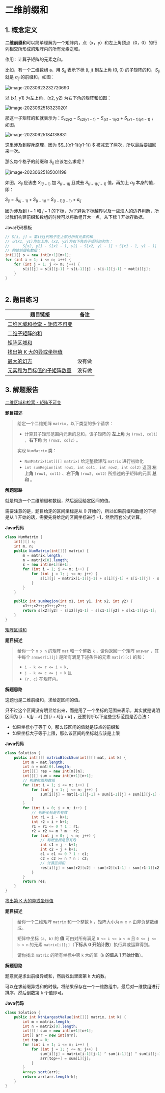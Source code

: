 # 二维前缀和

## 1. 概念定义

**二维前缀和**可以简单理解为一个矩阵内，点（x，y）和左上角顶点（0，0）的行列相交所形成的矩阵内的所有元素之和。 

作用：计算子矩阵的元素之和。

比如，有一个二维数组 a，用 $S_{ij}$ 表示下标 (i, j) 到左上角 (0, 0) 的子矩阵的和，$S_{ij}$ 就是 $a_{ij}$ 的前缀和，如图：

![image-20230623232720690](https://gitee.com/LowProfile666/image-bed/raw/master/img/image-20230623232720690.png)

以 (x1, y1) 为左上角，(x2, y2) 为右下角的矩阵和如图：

![image-20230625183230201](https://gitee.com/LowProfile666/image-bed/raw/master/img/image-20230625183230201.png)

那这一子矩阵的和就表示为：$S_{x2y2}-S_{x2(y1-1)}-S_{(x1-1)y2}+S_{(x1-1)(y1-1)}$ ，如图，

![image-20230625184138831](https://gitee.com/LowProfile666/image-bed/raw/master/img/image-20230625184138831.png)

这里涉及到容斥原理，因为 $S_{(x1-1)(y1-1)} $ 被减去了两次，所以最后要加回来一次。

那么每个格子的前缀和 $S_{ij}$ 应该怎么求呢？

![image-20230625185001198](https://gitee.com/LowProfile666/image-bed/raw/master/img/image-20230625185001198.png)

如图，$S_{ij}$ 应该由 $S_{i(j-1)}$ 加 $S_{(i-1)j}$ 且减去 $S_{(i-1)(j-1)}$ 值，再加上 $a_{ij}$ 本身的值，即：

$S_{ij}=S_{i(j-1)}+S_{(i-1)j}-S_{(i-1)(j-1)}+a_{ij}$ 

因为涉及到 $i-1$ 和 $j-1$ 的下标，为了避免下标越界以及一些烦人的边界判断，所以我们构建前缀和数组的时候可以将数组开大一点，从下标 1 开始存数据。

Java代码模板

```java
// S[i, j] = 第i行j列格子左上部分所有元素的和
// 以(x1, y1)为左上角，(x2, y2)为右下角的子矩阵的和为：
// 		S[x2, y2] - S[x1 - 1, y2] - S[x2, y1 - 1] + S[x1 - 1, y1 - 1]
// 构建前缀和数组：
int[][] s = new int[n+1][m+1];
for (int i = 1; i <= n; i++) {
    for (int j = 1; j <= m; j++) {
        s[i][j] = s[i][j-1] + s[i-1][j] - s[i-1][j-1] + mat[i][j];
    }
}
```

|      |
| ---- |

## 2. 题目练习

| 题目链接                                                     | 备注   |
| ------------------------------------------------------------ | ------ |
| [二维区域和检索 - 矩阵不可变](https://leetcode-cn.com/problems/range-sum-query-2d-immutable/) |        |
| [二维子矩阵的和](https://leetcode-cn.com/problems/O4NDxx/)   |        |
| [矩阵区域和](https://leetcode-cn.com/problems/matrix-block-sum/) |        |
| [找出第 K 大的异或坐标值](https://leetcode-cn.com/problems/find-kth-largest-xor-coordinate-value/) |        |
| [最大的幻方](https://leetcode-cn.com/problems/largest-magic-square/) | 没有做 |
| [元素和为目标值的子矩阵数量](https://leetcode-cn.com/problems/number-of-submatrices-that-sum-to-target/) | 没有做 |



## 3. 解题报告

[二维区域和检索 - 矩阵不可变](https://leetcode-cn.com/problems/range-sum-query-2d-immutable/)

**题目描述**

> 给定一个二维矩阵 `matrix`，以下类型的多个请求：
>
> - 计算其子矩形范围内元素的总和，该子矩阵的 **左上角** 为 `(row1, col1)` ，**右下角** 为 `(row2, col2)` 。
>
> 实现 `NumMatrix` 类：
>
> - `NumMatrix(int[][] matrix)` 给定整数矩阵 `matrix` 进行初始化
> - `int sumRegion(int row1, int col1, int row2, int col2)` 返回 **左上角** `(row1, col1)` 、**右下角** `(row2, col2)` 所描述的子矩阵的元素 **总和** 。

**解题思路**

就是构造一个二维前缀和数组，然后返回给定区间的值。

需要注意的是，题目给定的区间坐标是从 0 开始的，所以如果前缀和数组的下标是从 1 开始的话，需要先将给定的区间坐标进行 +1，然后再套公式计算。

**Java代码**

```java
class NumMatrix {
    int[][] s;
    int m, n;
    public NumMatrix(int[][] matrix) {
        m = matrix.length;
        n = matrix[0].length;
        s = new int[m+1][n+1];
        for (int i = 1; i <= m; i++) {
            for (int j = 1; j <= n; j++) {
                s[i][j] = matrix[i-1][j-1] + s[i][j-1] + s[i-1][j] - s[i-1][j-1];
            }
        }
    }
    
    public int sumRegion(int x1, int y1, int x2, int y2) {
        x1++;x2++;y1++;y2++;
        return s[x2][y2] - s[x2][y1-1] - s[x1-1][y2] + s[x1-1][y1-1];
    }
}
```

[矩阵区域和](https://leetcode-cn.com/problems/matrix-block-sum/)

**题目描述**

> 给你一个 `m x n` 的矩阵 `mat` 和一个整数 `k` ，请你返回一个矩阵 `answer` ，其中每个 `answer[i][j]` 是所有满足下述条件的元素 `mat[r][c]` 的和： 
>
> - `i - k <= r <= i + k, `
> - `j - k <= c <= j + k` 且
> - `(r, c)` 在矩阵内。

**解题思路**

这题也是二维前缀和，求给定区间的值。

只不过这个区间没有明显给出来，而是用了一个坐标的范围来表示，其实就是说明区间为 $[i-k][j-k]$ 到 $[i+k][j+k]$ ，还要判断以下这些坐标范围是否合法：

+ 如果坐标小于等于 0，那么该区间的值就是该点的前缀和
+ 如果坐标大于等于上限，那么该区间的坐标就应该是上限

**Java代码**

```java
class Solution {
    public int[][] matrixBlockSum(int[][] mat, int k) {
        int m = mat.length;
        int n = mat[0].length;
        int[][] res = new int[m][n];
        int[][] sum = new int[m+1][n+1];
        // 构建前缀和数组
        for (int i = 1; i <= m; i++) {
            for (int j = 1; j <= n; j++) {
                sum[i][j] = mat[i-1][j-1] + sum[i-1][j] + sum[i][j-1] - sum[i-1][j-1];
            }
        }
        for (int i = 0; i < m; i++) {
            // 判断坐标是否有效
            int r1 = i - k+1;
            int r2 = i + k+1;
            r1 = r1 <= 0 ? 1 : r1;
            r2 = r2 >= m ? m : r2;
            for (int j = 0; j < n; j++) {
                // 判断坐标是否有效
                int c1 = j - k+1;
                int c2 = j + k+1;
                c1 = c1 <= 0 ? 1 : c1;
                c2 = c2 >= n ? n : c2;
                // 计算区间和
                res[i][j] = sum[r2][c2] - sum[r2][c1-1] - sum[r1-1][c2] + sum[r1-1][c1-1];
            }    
        }
        return res;
    }
}
```

[找出第 K 大的异或坐标值](https://leetcode-cn.com/problems/find-kth-largest-xor-coordinate-value/)

**题目描述**

> 给你一个二维矩阵 `matrix` 和一个整数 `k` ，矩阵大小为 `m x n` 由非负整数组成。
>
> 矩阵中坐标 `(a, b)` 的 **值** 可由对所有满足 `0 <= i <= a < m` 且 `0 <= j <= b < n` 的元素 `matrix[i][j]`（**下标从 0 开始计数**）执行异或运算得到。
>
> 请你找出 `matrix` 的所有坐标中第 `k` 大的值（**`k` 的值从 1 开始计数**）。

**解题思路**

题意就是求出前缀异或和，然后找出里面第 k 大的数。

可以在求前缀异或和的时候，将结果保存在一个一维数组中，最后对一维数组进行排序，然后倒数第 k 个值即可。

**Java代码**

```java
class Solution {
    public int kthLargestValue(int[][] matrix, int k) {
        int m = matrix.length;
        int n = matrix[0].length;
        int[][] sum = new int[m+1][n+1];
        int[] arr = new int[m*n];
        int top = 0;
        for (int i = 1; i <= m; i++) {
            for (int j = 1; j <= n; j++) {
                sum[i][j] = matrix[i-1][j-1] ^ sum[i-1][j] ^ sum[i][j-1] ^ sum[i-1][j-1];
                arr[top++] = sum[i][j];
            }
        }
        Arrays.sort(arr);
        return arr[arr.length-k];
    }
}
```

